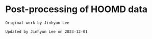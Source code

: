 # Post-processing of HOOMD data

`Original work by Jinhyun Lee`

`Updated by Jinhyun Lee on 2023-12-01`
